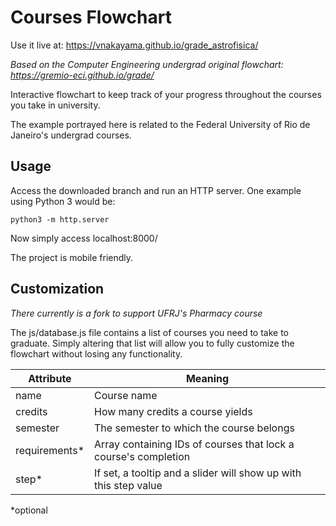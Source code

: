 # Courses Flowchart

Use it live at: https://vnakayama.github.io/grade_astrofisica/

*Based on the Computer Engineering undergrad original flowchart: https://gremio-eci.github.io/grade/*

Interactive flowchart to keep track of your progress throughout the courses you take in university.

The example portrayed here is related to the Federal University of Rio de Janeiro's undergrad courses.

## Usage

Access the downloaded branch and run an HTTP server. One example using Python 3 would be:

`python3 -m http.server`

Now simply access localhost:8000/

The project is mobile friendly.

## Customization

*There currently is a fork to support UFRJ's Pharmacy course*

The js/database.js file contains a list of courses you need to take to graduate. Simply altering that list will allow you to fully customize the flowchart without losing any functionality.

| Attribute | Meaning |
| --- | --- |
| name | Course name |
| credits | How many credits a course yields |
| semester | The semester to which the course belongs |
| requirements* | Array containing IDs of courses that lock a course's completion |
| step* | If set, a tooltip and a slider will show up with this step value |

*optional
